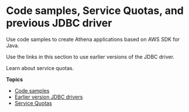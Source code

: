 # Code samples, Service Quotas, and previous JDBC driver<a name="reference"></a>

Use code samples to create Athena applications based on AWS SDK for Java\.

Use the links in this section to use earlier versions of the JDBC driver\.

Learn about service quotas\.

**Topics**
+ [Code samples](code-samples.md)
+ [Earlier version JDBC drivers](connect-with-previous-jdbc.md)
+ [Service Quotas](service-limits.md)
